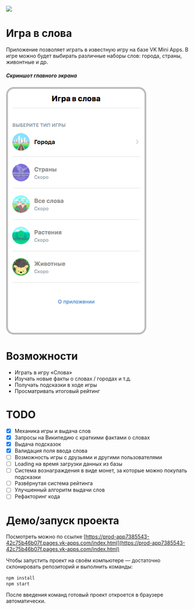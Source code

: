 [<img width="134" src="https://vk.com/images/apps/mini_apps/vk_mini_apps_logo.svg">](https://vk.com/services)

# Игра в слова

Приложение позволяет играть в известную игру на базе VK Mini Apps. В игре можно будет выбирать различные наборы слов: города, страны, живонтные и др.

##### Скриншот главного экрана
![Скриншот главного экрана](./public/img/screen.png "Скриншот главного экрана")
 
# Возможности

- Играть в игру «Слова»
- Изучать новые факты о словах / городах и т.д.
- Получать подсказки в ходе игры
- Просматривать итоговый рейтинг

# TODO
- [x] Механика игры и выдача слов
- [x] Запросы на Википедию с краткими фактами о словах
- [x] Выдача подсказок
- [x] Валидация поля ввода слова
- [ ] Возможность игры с друзьями и другими пользователями
- [ ] Loading на время загрузки данных из базы
- [ ] Система вознаграждения в виде монет, за которые можно покупать подсказки
- [ ] Развёрнутая система рейтинга
- [ ] Улучшенный алгоритм выдачи слов
- [ ] Рефакторинг кода

# Демо/запуск проекта

Посмотреть можно по ссылке [https://prod-app7385543-42c75b46b07f.pages.vk-apps.com/index.html](https://prod-app7385543-42c75b46b07f.pages.vk-apps.com/index.html)

Чтобы запустить проект на своём компьютере — достаточно склонировать репозиторий и выполнить команды:
```
npm install
npm start
```
После введения команд готовый проект откроется в браузере автоматически.
